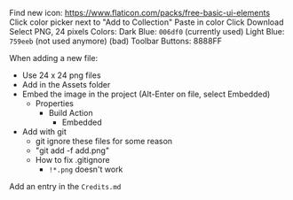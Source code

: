 
Find new icon:
	https://www.flaticon.com/packs/free-basic-ui-elements
	Click color picker next to "Add to Collection"
	Paste in color
	Click Download
	Select PNG, 24 pixels
Colors:
	Dark Blue: `006df0` (currently used)
	Light Blue: `759eeb` (not used anymore)
	(bad) Toolbar Buttons: 8888FF


When adding a new file:
- Use 24 x 24 png files
- Add in the Assets folder
- Embed the image in the project (Alt-Enter on file, select Embedded)
  - Properties
	- Build Action
	  - Embedded
- Add with git
  - git ignore these files for some reason
  - "git add -f add.png"
  - How to fix .gitignore
	- `!*.png` doesn't work



Add an entry in the `Credits.md`